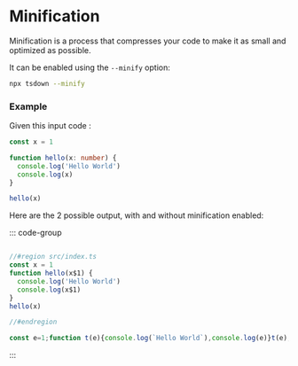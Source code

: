 # Minification

Minification is a process that compresses your code to make it as small and optimized as possible.

It can be enabled using the `--minify` option:

```bash
npx tsdown --minify
```

### Example

Given this input code :

```ts [src/index.ts]
const x = 1

function hello(x: number) {
  console.log('Hello World')
  console.log(x)
}

hello(x)
```

Here are the 2 possible output, with and without minification enabled:

::: code-group

```ts [dist/index.mjs (without --minify)]

//#region src/index.ts
const x = 1
function hello(x$1) {
  console.log('Hello World')
  console.log(x$1)
}
hello(x)

//#endregion
```

```ts [dist/index.mjs (with --minify)]
const e=1;function t(e){console.log(`Hello World`),console.log(e)}t(e);
```

:::

